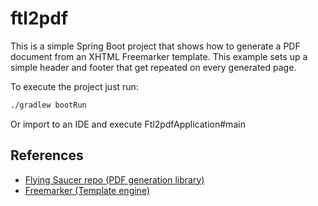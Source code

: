# ftl2pdf

This is a simple Spring Boot project that shows how to generate a PDF document from an XHTML Freemarker template.
This example sets up a simple header and footer that get repeated on every generated page.

To execute the project just run:
```bash
./gradlew bootRun
```
Or import to an IDE and execute Ftl2pdfApplication#main

## References
* [Flying Saucer repo (PDF generation library)](https://github.com/flyingsaucerproject/flyingsaucer)
* [Freemarker (Template engine)](https://freemarker.apache.org/)

